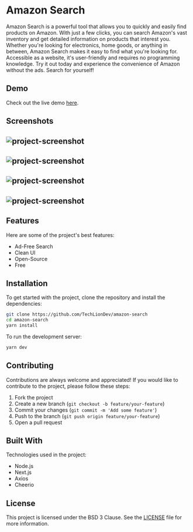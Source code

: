 # Amazon Search

Amazon Search is a powerful tool that allows you to quickly and easily find products on Amazon. With just a few clicks, you can search Amazon's vast inventory and get detailed information on products that interest you. Whether you're looking for electronics, home goods, or anything in between, Amazon Search makes it easy to find what you're looking for. Accessible as a website, it's user-friendly and requires no programming knowledge. Try it out today and experience the convenience of Amazon without the ads. Search for yourself!

## Demo

Check out the live demo [here](https://amazon-search.techlion.dev).

## Screenshots

![project-screenshot](https://i.imgur.com/WC9BZDE.png)
---
![project-screenshot](https://i.imgur.com/U6JlIGm.png)
---
![project-screenshot](https://i.imgur.com/vTzoYmD.png)
---
![project-screenshot](https://i.imgur.com/LgDVhx8.png)
---

## Features

Here are some of the project's best features:

* Ad-Free Search
* Clean UI
* Open-Source
* Free

## Installation

To get started with the project, clone the repository and install the dependencies:

```sh
git clone https://github.com/TechLionDev/amazon-search
cd amazon-search
yarn install
```

To run the development server:

```sh
yarn dev
```


## Contributing

Contributions are always welcome and appreciated! If you would like to contribute to the project, please follow these steps:

1. Fork the project
2. Create a new branch (`git checkout -b feature/your-feature`)
3. Commit your changes (`git commit -m 'Add some feature'`)
4. Push to the branch (`git push origin feature/your-feature`)
5. Open a pull request

## Built With

Technologies used in the project:

* Node.js
* Next.js
* Axios
* Cheerio

## License

This project is licensed under the BSD 3 Clause. See the [LICENSE](./LICENSE) file for more information.
